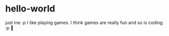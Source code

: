 # hello-world
just me :p
I like playing games. I think games are really fun and so is coding.
<donut> :p 🍬
